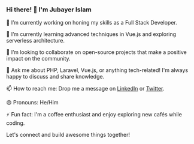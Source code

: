 ### Hi there! 👋 I'm Jubayer Islam

🔭 I’m currently working on honing my skills as a Full Stack Developer.

🌱 I’m currently learning advanced techniques in Vue.js and exploring serverless architecture.

👯 I’m looking to collaborate on open-source projects that make a positive impact on the community.

💬 Ask me about PHP, Laravel, Vue.js, or anything tech-related! I'm always happy to discuss and share knowledge.

📫 How to reach me: Drop me a message on [LinkedIn](https://www.linkedin.com/in/md-jubayer-islam-230282207/) or [Twitter](your_twitter_profile).

😄 Pronouns: He/Him

⚡ Fun fact: I'm a coffee enthusiast and enjoy exploring new cafés while coding.

Let's connect and build awesome things together!
